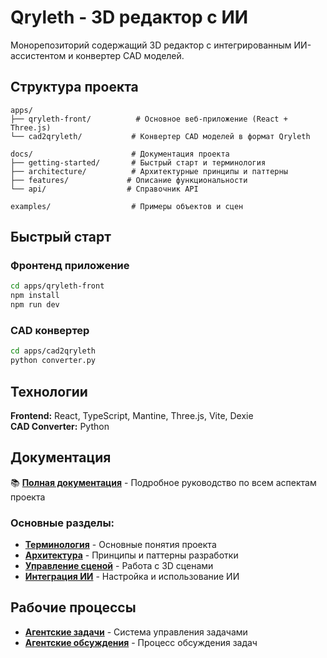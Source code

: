 # Qryleth - 3D редактор с ИИ

Монорепозиторий содержащий 3D редактор с интегрированным ИИ-ассистентом и конвертер CAD моделей.

## Структура проекта

```
apps/
├── qryleth-front/          # Основное веб-приложение (React + Three.js)
└── cad2qryleth/           # Конвертер CAD моделей в формат Qryleth

docs/                      # Документация проекта
├── getting-started/       # Быстрый старт и терминология
├── architecture/          # Архитектурные принципы и паттерны  
├── features/             # Описание функциональности
└── api/                  # Справочник API

examples/                  # Примеры объектов и сцен
```

## Быстрый старт

### Фронтенд приложение
```bash
cd apps/qryleth-front
npm install
npm run dev
```

### CAD конвертер
```bash
cd apps/cad2qryleth
python converter.py
```

## Технологии

**Frontend:** React, TypeScript, Mantine, Three.js, Vite, Dexie  
**CAD Converter:** Python

## Документация

📚 **[Полная документация](docs/README.md)** - Подробное руководство по всем аспектам проекта

### Основные разделы:
- **[Терминология](docs/getting-started/terminology.md)** - Основные понятия проекта
- **[Архитектура](docs/architecture/design-principles.md)** - Принципы и паттерны разработки
- **[Управление сценой](docs/features/scene-management/README.md)** - Работа с 3D сценами
- **[Интеграция ИИ](docs/features/ai-integration/README.md)** - Настройка и использование ИИ

## Рабочие процессы

- **[Агентские задачи](docs/development/workflows/agent-tasks.md)** - Система управления задачами
- **[Агентские обсуждения](docs/development/workflows/agent-discussion.md)** - Процесс обсуждения задач

